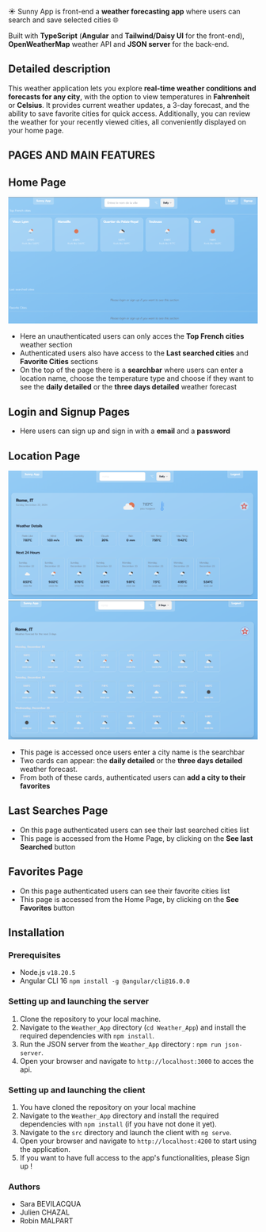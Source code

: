 ☀️ Sunny App is front-end a **weather forecasting app** where users can search and save selected cities 🌐 

Built with **TypeScript** (**Angular** and **Tailwind/Daisy UI** for the front-end), **OpenWeatherMap** weather API and **JSON server** for the back-end.


## Detailed description

This weather application lets you explore **real-time weather conditions and forecasts for any city**, with the option to view temperatures in **Fahrenheit** or **Celsius**. It provides current weather updates, a 3-day forecast, and the ability to save favorite cities for quick access. Additionally, you can review the weather for your recently viewed cities, all conveniently displayed on your home page.

## PAGES AND MAIN FEATURES

## Home Page
![Home](./Assets/home.png)

- Here an unauthenticated users can only acces the **Top French cities** weather section
- Authenticated users also have access to the **Last searched cities** and **Favorite Cities** sections
- On the top of the page there is a **searchbar** where users can enter a location name, choose the temperature type and choose if they want to see the **daily detailed** or the **three days detailed** weather forecast

## Login and Signup Pages
- Here users can sign up and sign in with a **email** and a **password**

## Location Page
![Home](./Assets/daily-card.png)
![Home](./Assets/3-days-card.png)
- This page is accessed once users enter a city name is the searchbar
- Two cards can appear: the  **daily detailed** or the **three days detailed** weather forecast.
- From both of these cards, authenticated users can **add a city to their favorites**

## Last Searches Page
- On this page authenticated users can see their last searched cities list
- This page is accessed from the Home Page, by clicking on the **See last Searched** button

## Favorites Page
- On this page authenticated users can see their favorite cities list
- This page is accessed from the Home Page, by clicking on the **See Favorites** button


## Installation

### Prerequisites

-  Node.js `v18.20.5`
- Angular CLI 16 `npm install -g @angular/cli@16.0.0`

### Setting up and launching the server
1. Clone the repository to your local machine.
2. Navigate to the `Weather_App` directory  (`cd Weather_App`) and install the required dependencies with `npm install`.
3. Run the JSON server from the `Weather_App` directory : `npm run json-server`.
4. Open your browser and navigate to `http://localhost:3000` to acces the api.

### Setting up and launching the client
1. You have cloned the repository on your local machine
2. Navigate to the `Weather_App` directory and install the required dependencies with `npm install` (if you have not done it yet).
3. Navigate to the `src` directory and launch the client with `ng serve`.
4. Open your browser and navigate to `http://localhost:4200` to start using the application.
5. If you want to have full access to the app's functionalities, please Sign up !

### Authors

- Sara BEVILACQUA
- Julien CHAZAL
- Robin MALPART